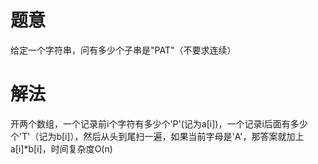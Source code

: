 # 题意
给定一个字符串，问有多少个子串是"PAT"（不要求连续）

# 解法
开两个数组，一个记录前i个字符有多少个'P'(记为a[i])，一个记录i后面有多少个'T'（记为b[i]），然后从头到尾扫一遍，如果当前字母是'A'，那答案就加上a[i]*b[i]，时间复杂度O(n)